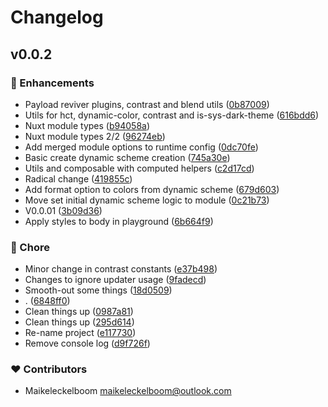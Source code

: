 # Changelog


## v0.0.2


### 🚀 Enhancements

- Payload reviver plugins, contrast and blend utils ([0b87009](https://github.com/maikeleckelboom/nuxt-material-theme/commit/0b87009))
- Utils for hct, dynamic-color, contrast and is-sys-dark-theme ([616bdd6](https://github.com/maikeleckelboom/nuxt-material-theme/commit/616bdd6))
- Nuxt module types ([b94058a](https://github.com/maikeleckelboom/nuxt-material-theme/commit/b94058a))
- Nuxt module types 2/2 ([96274eb](https://github.com/maikeleckelboom/nuxt-material-theme/commit/96274eb))
- Add merged module options to runtime config ([0dc70fe](https://github.com/maikeleckelboom/nuxt-material-theme/commit/0dc70fe))
- Basic create dynamic scheme creation ([745a30e](https://github.com/maikeleckelboom/nuxt-material-theme/commit/745a30e))
- Utils and composable with computed helpers ([c2d17cd](https://github.com/maikeleckelboom/nuxt-material-theme/commit/c2d17cd))
- Radical change ([419855c](https://github.com/maikeleckelboom/nuxt-material-theme/commit/419855c))
- Add format option to colors from dynamic scheme ([679d603](https://github.com/maikeleckelboom/nuxt-material-theme/commit/679d603))
- Move set initial dynamic scheme logic to module ([0c21b73](https://github.com/maikeleckelboom/nuxt-material-theme/commit/0c21b73))
- V0.0.01 ([3b09d36](https://github.com/maikeleckelboom/nuxt-material-theme/commit/3b09d36))
- Apply styles to body in playground ([6b664f9](https://github.com/maikeleckelboom/nuxt-material-theme/commit/6b664f9))

### 🏡 Chore

- Minor change in contrast constants ([e37b498](https://github.com/maikeleckelboom/nuxt-material-theme/commit/e37b498))
- Changes to ignore updater usage ([9fadecd](https://github.com/maikeleckelboom/nuxt-material-theme/commit/9fadecd))
- Smooth-out some things ([18d0509](https://github.com/maikeleckelboom/nuxt-material-theme/commit/18d0509))
- . ([6848ff0](https://github.com/maikeleckelboom/nuxt-material-theme/commit/6848ff0))
- Clean things up ([0987a81](https://github.com/maikeleckelboom/nuxt-material-theme/commit/0987a81))
- Clean things up ([295d614](https://github.com/maikeleckelboom/nuxt-material-theme/commit/295d614))
- Re-name project ([e117730](https://github.com/maikeleckelboom/nuxt-material-theme/commit/e117730))
- Remove console log ([d9f726f](https://github.com/maikeleckelboom/nuxt-material-theme/commit/d9f726f))

### ❤️ Contributors

- Maikeleckelboom <maikeleckelboom@outlook.com>

